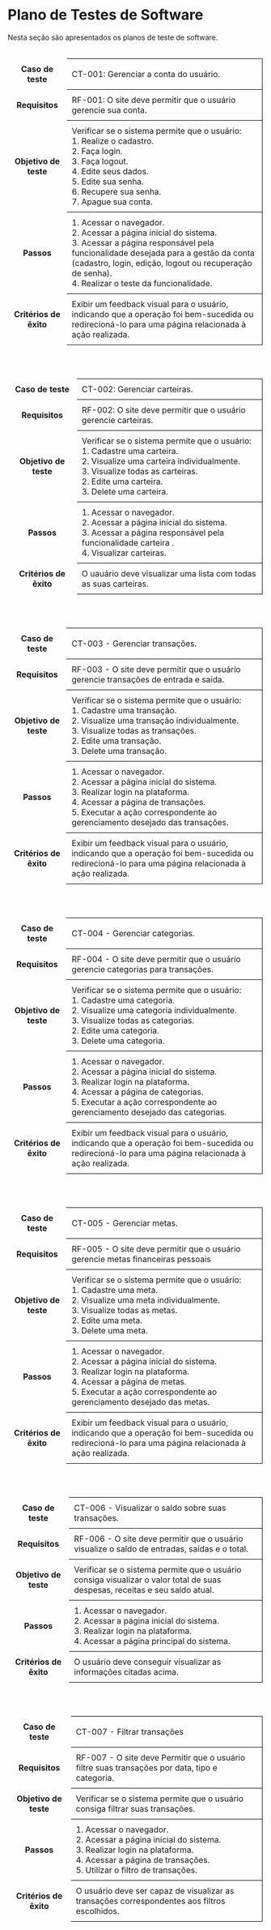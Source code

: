 # Plano de Testes de Software

Nesta seção são apresentados os planos de teste de software.
<br>
<br>

<table style="border-collapse: collapse;">
  <tr>
    <th style="border: 1px solid white; padding: 10px;">Caso de teste</th>
    <td style="border: 1px solid black; padding: 10px;">CT-001: Gerenciar a conta do usuário.</td>
  </tr>
  <tr>
   <th style="border: 1px solid white; padding: 10px;">Requisitos</th>
   <td style="border: 1px solid black; padding: 10px;">RF-001: O site deve permitir que o usuário gerencie sua conta.</td>
  </tr>
  <tr>
   <th style="border: 1px solid white; padding: 10px;">Objetivo de teste</th>
   <td style="border: 1px solid black; padding: 10px;">Verificar se o sistema permite que o usuário:</br> 
    1. Realize o cadastro.</br> 
    2. Faça login.</br> 
    3. Faça logout.</br> 
    4. Edite seus dados.</br> 
    5. Edite sua senha.</br> 
    6. Recupere sua senha.</br> 
    7. Apague sua conta.
  </td>
  </tr>
  <tr>
   <th style="border: 1px solid white; padding: 10px;">Passos</th>
   <td style="border: 1px solid black; padding: 10px;">
    1. Acessar o navegador.<br>
    2. Acessar a página inicial do sistema.<br>
    3. Acessar a página responsável pela funcionalidade desejada para a gestão da conta (cadastro, login, edição, logout ou recuperação de senha).<br>
    4. Realizar o teste da funcionalidade.
   </td>
  </tr>
  <tr>
   <th style="border: 1px solid white; padding: 10px;">Critérios de êxito</th>
   <td style="border: 1px solid black; padding: 10px;">Exibir um feedback visual para o usuário, indicando que a operação foi bem-sucedida ou redirecioná-lo para uma página relacionada à ação realizada.</td>
  </tr>
</table>

<br>
<br>

<table style="border-collapse: collapse;">
  <tr>
    <th style="border: 1px solid white; padding: 10px;">Caso de teste</th>
    <td style="border: 1px solid black; padding: 10px;">CT-002: Gerenciar carteiras.</td>
  </tr>
  <tr>
   <th style="border: 1px solid white; padding: 10px;">Requisitos</th>
   <td style="border: 1px solid black; padding: 10px;">RF-002: O site deve permitir que o usuário gerencie carteiras.</td>
  </tr>
  <tr>
   <th style="border: 1px solid white; padding: 10px;">Objetivo de teste</th>
   <td style="border: 1px solid black; padding: 10px;">Verificar se o sistema permite que o usuário:<br>
    1. Cadastre uma carteira.<br>
    2. Visualize uma carteira individualmente.<br>
    3. Visualize todas as carteiras.<br>
    2. Edite uma carteira.<br>
    3. Delete uma carteira.
   </td>
  </tr>
  <tr>
   <th style="border: 1px solid white; padding: 10px;">Passos</th>
   <td style="border: 1px solid black; padding: 10px;">
    1. Acessar o navegador.<br>
    2. Acessar a página inicial do sistema.<br>
    3. Acessar a página responsável pela funcionalidade carteira .<br>
    4. Visualizar carteiras.
   </td>
  </tr>
  <tr>
   <th style="border: 1px solid white; padding: 10px;">Critérios de êxito</th>
   <td style="border: 1px solid black; padding: 10px;">O uauário deve visualizar uma lista com todas as suas carteiras.</td>
  </tr>
</table>

<br>
<br>

<table style="border-collapse: collapse;">
  <tr>
    <th style="border: 1px solid white; padding: 10px;">Caso de teste</th>
    <td style="border: 1px solid black; padding: 10px;">CT-003 - Gerenciar transações.</td>
  </tr>
  <tr>
   <th style="border: 1px solid white; padding: 10px;">Requisitos</th>
   <td style="border: 1px solid black; padding: 10px;">RF-003 - O site deve permitir que o usuário gerencie transações de entrada e saída.</td>
  </tr>
  <tr>
   <th style="border: 1px solid white; padding: 10px;">Objetivo de teste</th>
   <td style="border: 1px solid black; padding: 10px;">Verificar se o sistema permite que o usuário:<br>
    1. Cadastre uma transação.<br>
    2. Visualize uma transação individualmente.<br>
    3. Visualize todas as transações.<br>
    2. Edite uma transação.<br>
    3. Delete uma transação.
   </td>
  </tr>
  <tr>
   <th style="border: 1px solid white; padding: 10px;">Passos</th>
   <td style="border: 1px solid black; padding: 10px;">
    1. Acessar o navegador.<br>
    2. Acessar a página inicial do sistema.<br>
    3. Realizar login na plataforma.<br>
    4. Acessar a página de transações.<br>
    5. Executar a ação correspondente ao gerenciamento desejado das transações.
   </td>
  </tr>
  <tr>
   <th style="border: 1px solid white; padding: 10px;">Critérios de êxito</th>
   <td style="border: 1px solid black; padding: 10px;">Exibir um feedback visual para o usuário, indicando que a operação foi bem-sucedida ou redirecioná-lo para uma página relacionada à ação realizada.</td>
  </tr>
</table>

<br>
<br>

<table style="border-collapse: collapse;">
  <tr>
    <th style="border: 1px solid white; padding: 10px;">Caso de teste</th>
    <td style="border: 1px solid black; padding: 10px;">CT-004 - Gerenciar categorias.</td>
  </tr>
  <tr>
   <th style="border: 1px solid white; padding: 10px;">Requisitos</th>
   <td style="border: 1px solid black; padding: 10px;">RF-004 - O site deve permitir que o usuário gerencie categorias para transações.</td>
  </tr>
  <tr>
   <th style="border: 1px solid white; padding: 10px;">Objetivo de teste</th>
   <td style="border: 1px solid black; padding: 10px;">Verificar se o sistema permite que o usuário:<br>
    1. Cadastre uma categoria.<br>
    2. Visualize uma categoria individualmente.<br>
    3. Visualize todas as categorias.<br>
    2. Edite uma categoria.<br>
    3. Delete uma categoria.
   </td>
  </tr>
  <tr>
   <th style="border: 1px solid white; padding: 10px;">Passos</th>
   <td style="border: 1px solid black; padding: 10px;">
    1. Acessar o navegador.<br>
    2. Acessar a página inicial do sistema.<br>
    3. Realizar login na plataforma.<br>
    4. Acessar a página de categorias.<br>
    5. Executar a ação correspondente ao gerenciamento desejado das categorias.
   </td>
  </tr>
  <tr>
   <th style="border: 1px solid white; padding: 10px;">Critérios de êxito</th>
   <td style="border: 1px solid black; padding: 10px;">Exibir um feedback visual para o usuário, indicando que a operação foi bem-sucedida ou redirecioná-lo para uma página relacionada à ação realizada.</td>
  </tr>
</table>

<br>
<br>

<table style="border-collapse: collapse;">
  <tr>
    <th style="border: 1px solid white; padding: 10px;">Caso de teste</th>
    <td style="border: 1px solid black; padding: 10px;">CT-005 - Gerenciar metas.</td>
  </tr>
  <tr>
   <th style="border: 1px solid white; padding: 10px;">Requisitos</th>
   <td style="border: 1px solid black; padding: 10px;">RF-005 - O site deve permitir que o usuário gerencie metas financeiras pessoais</td>
  </tr>
  <tr>
   <th style="border: 1px solid white; padding: 10px;">Objetivo de teste</th>
   <td style="border: 1px solid black; padding: 10px;">Verificar se o sistema permite que o usuário:<br>
    1. Cadastre uma meta.<br>
    2. Visualize uma meta individualmente.<br>
    3. Visualize todas as metas.<br>
    2. Edite uma meta.<br>
    3. Delete uma meta.
   </td>
  </tr>
  <tr>
   <th style="border: 1px solid white; padding: 10px;">Passos</th>
   <td style="border: 1px solid black; padding: 10px;">
    1. Acessar o navegador.<br>
    2. Acessar a página inicial do sistema.<br>
    3. Realizar login na plataforma.<br>
    4. Acessar a página de metas.<br>
    5. Executar a ação correspondente ao gerenciamento desejado das metas.
   </td>
  </tr>
  <tr>
   <th style="border: 1px solid white; padding: 10px;">Critérios de êxito</th>
   <td style="border: 1px solid black; padding: 10px;">Exibir um feedback visual para o usuário, indicando que a operação foi bem-sucedida ou redirecioná-lo para uma página relacionada à ação realizada.</td>
  </tr>
</table>

<br>
<br>

<table style="border-collapse: collapse;">
  <tr>
    <th style="border: 1px solid white; padding: 10px;">Caso de teste</th>
    <td style="border: 1px solid black; padding: 10px;">CT-006 - Visualizar o saldo sobre suas transações.</td>
  </tr>
  <tr>
   <th style="border: 1px solid white; padding: 10px;">Requisitos</th>
   <td style="border: 1px solid black; padding: 10px;">RF-006 - O site deve permitir que o usuário visualize o saldo de entradas, saídas e o total.</td>
  </tr>
  <tr>
   <th style="border: 1px solid white; padding: 10px;">Objetivo de teste</th>
   <td style="border: 1px solid black; padding: 10px;">Verificar se o sistema permite que o usuário consiga visualizar o valor total de suas despesas, receitas e seu saldo atual.</td>
  </tr>
  <tr>
   <th style="border: 1px solid white; padding: 10px;">Passos</th>
   <td style="border: 1px solid black; padding: 10px;">
    1. Acessar o navegador.<br>
    2. Acessar a página inicial do sistema.<br>
    3. Realizar login na plataforma.<br>
    4. Acessar a página principal do sistema.
   </td>
  </tr>
  <tr>
   <th style="border: 1px solid white; padding: 10px;">Critérios de êxito</th>
   <td style="border: 1px solid black; padding: 10px;">O usuário deve conseguir visualizar as informações citadas acima.</td>
  </tr>
</table>

<br>
<br>

<table style="border-collapse: collapse;">
  <tr>
    <th style="border: 1px solid white; padding: 10px;">Caso de teste</th>
    <td style="border: 1px solid black; padding: 10px;">CT-007 - Filtrar transações</td>
  </tr>
  <tr>
   <th style="border: 1px solid white; padding: 10px;">Requisitos</th>
   <td style="border: 1px solid black; padding: 10px;">RF-007 - O site deve Permitir que o usuário filtre suas transações por data, tipo e categoria.</td>
  </tr>
  <tr>
   <th style="border: 1px solid white; padding: 10px;">Objetivo de teste</th>
   <td style="border: 1px solid black; padding: 10px;">Verificar se o sistema permite que o usuário consiga filtrar suas transações.</td>
  </tr>
  <tr>
   <th style="border: 1px solid white; padding: 10px;">Passos</th>
   <td style="border: 1px solid black; padding: 10px;">
    1. Acessar o navegador.<br>
    2. Acessar a página inicial do sistema.<br>
    3. Realizar login na plataforma.<br>
    4. Acessar a página de transações.<br>
    5. Utilizar o filtro de transações.
   </td>
  </tr>
  <tr>
   <th style="border: 1px solid white; padding: 10px;">Critérios de êxito</th>
   <td style="border: 1px solid black; padding: 10px;">O usuário deve ser capaz de visualizar as transações correspondentes aos filtros escolhidos.</td>
  </tr>
</table>

